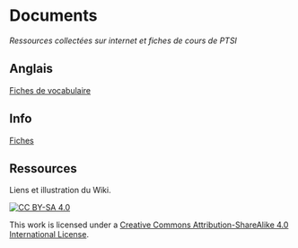 # Documents

_Ressources collectées sur internet et fiches de cours de PTSI_

## Anglais

[Fiches de vocabulaire](./Anglais/README.md)

## Info

[Fiches](./Info/README.md)

## Ressources

Liens et illustration du Wiki.

[![CC BY-SA 4.0][cc-by-sa-shield]][cc-by-sa]

This work is licensed under a [Creative Commons Attribution-ShareAlike 4.0
International License][cc-by-sa].

[cc-by-sa]: http://creativecommons.org/licenses/by-sa/4.0/
[cc-by-sa-shield]: https://img.shields.io/badge/License-CC%20BY--SA%204.0-lightgrey.svg
